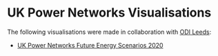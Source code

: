 # UK Power Networks Visualisations

The following visualisations were made in collaboration with [ODI Leeds](https://odileeds.org/):

* [UK Power Networks Future Energy Scenarios 2020](https://odileeds.github.io/ukpowernetworks/2020-DFES/)

